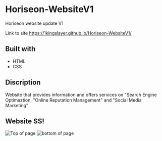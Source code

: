 # Horiseon-WebsiteV1
Horiseon website update V1

Link to site https://1kingslayer.github.io/Horiseon-WebsiteV1/

## Built with
* HTML
* CSS

## Discription
Website that provides information and offers services on "Search Engine Optimaztion, "Online Reputation Management" and "Social Media Marketing"

## Website SS! 
![Top of page](https://user-images.githubusercontent.com/94531075/144478740-121e25ff-7d4c-48a1-b874-ebcac8615c87.jpg)
![bottom of page](https://user-images.githubusercontent.com/94531075/144478920-55142976-86cf-4f53-bb09-91ff6249a16a.png)
